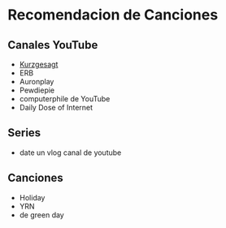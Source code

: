 # Recomendacion de Canciones

## Canales YouTube
* [Kurzgesagt](https://www.youtube.com/user/Kurzgesagt)
* ERB
* Auronplay
* Pewdiepie
* computerphile de YouTube
* Daily Dose of Internet

## Series
* date un vlog canal de youtube

## Canciones
* Holiday
* YRN
* de green day
